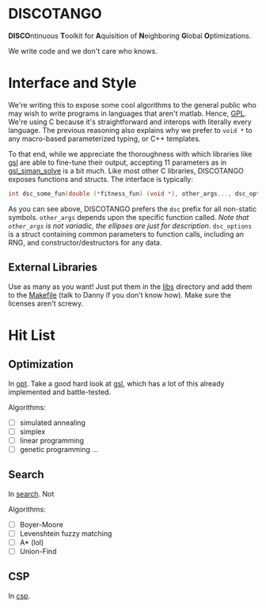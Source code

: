 DISCOTANGO
==========

**DISCO**ntinuous **T**oolkit for **A**quisition of **N**eighboring **G**lobal **O**ptimizations.

We write code and we don't care who knows.

# Interface and Style

We're writing this to expose some cool algorithms to the general public who may wish to write programs in languages that aren't matlab. Hence, [GPL](GPL.md). We're using C because it's straightforward and interops with literally every language. The previous reasoning also explains why we prefer to `void *` to any macro-based parameterized typing, or C++ templates.

To that end, while we appreciate the thoroughness with which libraries like [gsl](https://www.gnu.org/software/gsl/) are able to fine-tune their output, accepting 11 parameters as in [gsl_siman_solve](https://www.gnu.org/software/gsl/manual/html_node/Trivial-example.html) is a bit much. Like most other C libraries, DISCOTANGO exposes functions and structs. The interface is typically:

```c
int dsc_some_fun(double (*fitness_fun) (void *), other_args..., dsc_options);
```

As you can see above, DISCOTANGO prefers the `dsc` prefix for all non-static symbols. `other_args` depends upon the specific function called. *Note that `other_args` is not variadic, the ellipses are just for description*. `dsc_options` is a struct containing common parameters to function calls, including an RNG, and constructor/destructors for any data.

## External Libraries

Use as many as you want! Just put them in the [libs](libs/) directory and add them to the [Makefile](Makefile) (talk to Danny if you don't know how). Make sure the licenses aren't screwy.

# Hit List

## Optimization

In [opt](opt/). Take a good hard look at [gsl](https://www.gnu.org/software/gsl/), which has a lot of this already implemented and battle-tested.

Algorithms:

- [ ] simulated annealing
- [ ] simplex
- [ ] linear programming
- [ ] genetic programming
...

## Search

In [search](search/). Not

Algorithms:

- [ ] Boyer-Moore
- [ ] Levenshtein fuzzy matching
- [ ] A* (lol)
- [ ] Union-Find

## CSP

In [csp](csp/).
